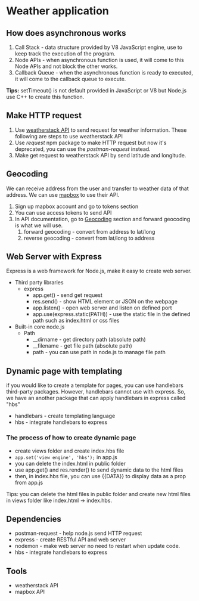 # Weather application

## How does asynchronous works
1. Call Stack - data structure provided by V8 JavaScript engine, use to keep track the execution of the program.
2. Node APIs - when asynchronous function is used, it will come to this Node APIs and not block the other works.
3. Callback Queue - when the asynchronous function is ready to executed, it will come to the callback queue to execute.

**Tips:** setTimeout() is not default provided in JavaScript or V8 but Node.js use C++ to create this function.

## Make HTTP request
1. Use [weatherstack API](https://weatherstack.com/) to send request for weather information. These following are steps to use weatherstack API
2. Use *request* npm package to make HTTP request but now it's deprecated, you can use the *postman-request* instead.
3. Make get request to weatherstack API by send latitude and longitude.

## Geocoding
We can receive address from the user and transfer to weather data of that address. We can use [mapbox](https://www.mapbox.com/) to use their API. 
1. Sign up mapbox account and go to tokens section
2. You can use access tokens to send API
3. In API documentation, go to [Geocoding](https://docs.mapbox.com/api/search/geocoding/) section and forward geocoding is what we will use.
   1. forward geocoding - convert from address to lat/long
   2. reverse geocoding - convert from lat/long to address

## Web Server with Express
Express is a web framework for Node.js, make it easy to create web server. 
- Third party libraries
  - express
    - app.get() - send get request
    - res.send() - show HTML element or JSON on the webpage
    - app.listen() - open web server and listen on defined port 
    - app.use(express.static(PATH)) - use the static file in the defined path such as index.html or css files
- Built-in core node.js
  - Path
    - __dirname - get directory path (absolute path)
    - __filename - get file path (absolute path) 
    - path - you can use path in node.js to manage file path

## Dynamic page with templating
if you would like to create a template for pages, you can use handlebars third-party packages. However, handlebars cannot use with express. So, we have an another package that can apply handlebars in express called "hbs"
- handlebars - create templating language
- hbs - integrate handlebars to express

### The process of how to create dynamic page
- create views folder and create index.hbs file
- `app.set('view engine', 'hbs');` in app.js
- you can delete the index.html in public folder
- use app.get() and res.render() to send dynamic data to the html files 
- then, in index.hbs file, you can use {{DATA}} to display data as a prop from app.js

Tips: you can delete the html files in public folder and create new html files in views folder like index.html -> index.hbs.

## Dependencies
- postman-request - help node.js send HTTP request
- express - create RESTful API and web server
- nodemon - make web server no need to restart when update code.
- hbs - integrate handlebars to express 

## Tools
- weatherstack API
- mapbox API